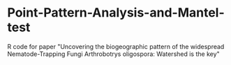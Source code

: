 # Point-Pattern-Analysis-and-Mantel-test
R code for paper "Uncovering the biogeographic pattern of the widespread Nematode-Trapping Fungi Arthrobotrys oligospora: Watershed is the key"
